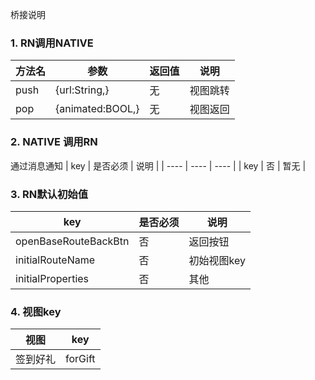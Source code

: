 桥接说明

### 1. RN调用NATIVE
|  方法名   | 参数  |  返回值  |  说明  |
|  ----  | ----  | ----  |----  |
| push  | {url:String,} | 无  | 视图跳转  |
| pop  | {animated:BOOL,} | 无  | 视图返回  |

### 2. NATIVE 调用RN
通过消息通知
|  key   | 是否必须  |  说明  |
|  ----  | ----  | ----  |
| key  | 否 | 暂无  |



### 3. RN默认初始值

|  key   | 是否必须  |  说明  |
|  ----  | ----  | ----  |
| openBaseRouteBackBtn  | 否 | 返回按钮  |
| initialRouteName  | 否 | 初始视图key  |
| initialProperties  | 否 | 其他  |

### 4. 视图key

|  视图   | key  |  
|  ----  | ----  |
| 签到好礼  | forGift |

